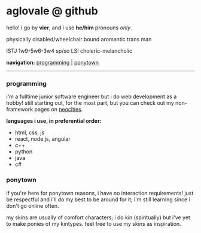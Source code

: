 # aglovale @ github

hello! i go by **vier**, and i use **he/him** pronouns *only*.

physically disabled/wheelchair bound aromantic trans man

ISTJ 1w9-5w6-3w4 sp/so LSI choleric-melancholic

**navigation:** [programming](#programming) | [ponytown](#ponytown)

---

### programming
i'm a fulltime junior software engineer but i do web development as a hobby! still starting out, for the most part, but you can check out my non-framework pages on [neocities](https://aglovale.neocities.org/).

**languages i use, in preferential order:**
- html, css, js
- react, node.js, angular
- c++
- python
- java
- c#

### ponytown
if you're here for ponytown reasons, i have no interaction requirements! just be respectful and i'll do my best to be around for it; i'm still learning since i don't go online often.

my skins are usually of comfort characters; i do kin (spiritually) but i've yet to make ponies of my kintypes. feel free to use my skins as inspiration.
